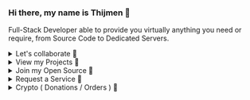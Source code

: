 ### Hi there, my name is Thijmen 👋
Full-Stack Developer able to provide you virtually anything you need or require, from Source Code to Dedicated Servers.
<details>
  <summary>Let's collaborate 👏</summary>
  
  - **Message me on Discord or via Email if you wish to work together on any project.**
    - ThijmenGThN#2684
    - ThijmenHeuvelink.GThN@pm.me
</details>
<details>
  <summary>View my Projects 🔭</summary>
  
  - **Client Projects**
    - [EasyEco - NodeJS Discord Bot](https://github.com/ThijmenGThN/EasyEco)
  - **Personal Projects**
    - [KatyushaBot - NodeJS Discord Bot](https://github.com/ThijmenGThN/KatyushaBot)
  - **Open Source**
    - [PCMT - Personal Client Management Tool](https://github.com/ThijmenGThN/PCMT)
    - [GOS - Web Based Operating System](https://github.com/ThijmenGThN/GOS)
</details>
<details>
  <summary>Join my Open Source 🔎</summary>
  
  - **PCMT**
    - [PCMT - Personal Client Management Tool](https://github.com/ThijmenGThN/PCMT)
    - [View Releases](https://github.com/ThijmenGThN/PCMT/releases)
  - **GOS**
    - [GOS - Web Based Operating System](https://github.com/ThijmenGThN/GOS)
    - [View Releases](https://github.com/ThijmenGThN/GOS/releases)
</details>
<details>
  <summary>Request a Service 📌</summary>
  
  - **Discord Bot**
    - Small to normal sized starting at $10, 3 months of hosting included.
    - Large with maintenance starting at $15, hosting while maintenance lasts.
  - **Web Development**
    - Standalone website with hosting for 3 months starting at $10.
    - NodeJS intergrated website with maintenance, hosting while maintenance lasts. Starting at $15.
  - **Other Projects**
    - Contact me to estimate a price point regarding your query.
  <details>
    <summary>Order a Service now 🌿</summary>
    Message me on Discord or via Email if you wish to place an order.
  
    Discord: ThijmenGThN#2684
    Email: ThijmenHeuvelink.GThN@pm.me
  </details>
</details>
<details>
  <summary>Crypto ( Donations / Orders ) 🍫</summary>
    - <img src="https://www.exodus.io/img/logos/USDT.svg" width="20" /> **Tether**

      - Tether USD (  )

    - <img src="https://www.exodus.io/img/logos/DASH.svg" width="20" /> **Dash**

      - Dash (  )

    - <img src="https://www.exodus.io/img/logos/BTC.svg" width="20" /> **Bitcoin**

      - Bitcoin ( therandomaddress )
      - Bitcoin Cash ( therandomaddress )
      - Bitcoin Gold ( therandomaddress )

    - <img src="https://www.exodus.io/img/logos/ETH.svg" width="20" /> **Ethereum**

      - Ethereum (  )
      - Ethereum Classic (  )
</details>




